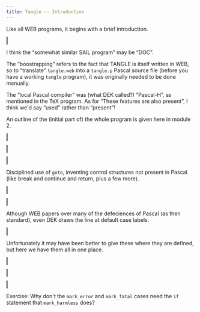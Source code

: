 ```yaml
---
title: Tangle -- Introduction
---
```


<style>
object {
    border: 2px solid grey;
    width: 100%;
}
img {
    max-width: 100%;
}
</style>

Like all WEB programs, it begins with a brief introduction.

<object type="image/svg+xml" data="tangle-001.svg"></object>

I think the “somewhat similar SAIL program” may be “DOC”. 

The “boostrapping“ refers to the fact that TANGLE is itself written in WEB, so to “translate” `tangle.web` into a `tangle.p` Pascal source file (before you have a working `tangle` program), it was originally needed to be done manually.

The “local Pascal compiler” was (what DEK called?) “Pascal-H”, as mentioned in the TeX program. As for “These features are also present”, I think we'd say “used” rather than “present”!

An outline of the (initial part of) the whole program is given here in module 2.

<object type="image/svg+xml" data="tangle-002.svg"></object>


<object type="image/svg+xml" data="tangle-003.svg"></object>


<object type="image/svg+xml" data="tangle-004.svg"></object>


Disciplined use of `goto`, inventing control structures not present in Pascal (like break and continue and return, plus a few more).

<object type="image/svg+xml" data="tangle-005.svg"></object>


<object type="image/svg+xml" data="tangle-006.svg"></object>

Athough WEB papers over many of the defeciences of Pascal (as then standard), even DEK draws the line at default case labels.

<object type="image/svg+xml" data="tangle-007.svg"></object>

Unfortunately it may have been better to give these where they are defined, but here we have them all in one place.

<object type="image/svg+xml" data="tangle-008.svg"></object>


<object type="image/svg+xml" data="tangle-009.svg"></object>


<object type="image/svg+xml" data="tangle-010.svg"></object>

Exercise: Why don't the `mark_error` and `mark_fatal` cases need the `if` statement that `mark_harmless` does?